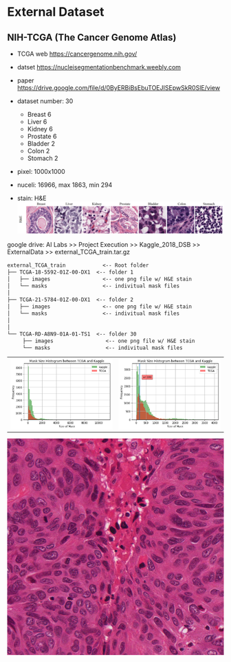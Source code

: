 # External Dataset

## NIH-TCGA (The Cancer Genome Atlas)

* TCGA web https://cancergenome.nih.gov/
* datset https://nucleisegmentationbenchmark.weebly.com
* paper   https://drive.google.com/file/d/0ByERBiBsEbuTOEJISEpwSkR0SlE/view



* dataset number: 30 
  * Breast 6
  * Liver 6
  * Kidney 6
  * Prostate 6
  * Bladder 2
  * Colon 2
  * Stomach 2

* pixel: 1000x1000
* nuceli: 16966, max 1863, min 294
* stain: H&E 
![nuceli type](./jpg_tmp/seven_kind_of_nuceli.png)

google drive: AI Labs >> Project Execution >> Kaggle_2018_DSB >> ExternalData >> external_TCGA_train.tar.gz

```
external_TCGA_train            <-- Root folder
├── TCGA-18-5592-01Z-00-DX1  <-- folder 1
│   ├── images                 <-- one png file w/ H&E stain
│   └── masks                  <-- indivitual mask files
│
├── TCGA-21-5784-01Z-00-DX1  <-- folder 2
│   ├── images                 <-- one png file w/ H&E stain
│   └── masks                  <-- indivitual mask files
│
│
└── TCGA-RD-A8N9-01A-01-TS1  <-- folder 30
     ├── images                 <-- one png file w/ H&E stain
     └── masks                  <-- indivitual mask files

```

<table>
<tr>
    <td> 
        <img src='./jpg_tmp/CTGA_and_kaggle_mask_size_01.png'></img>
    </td>
    <td>
        <img src='./jpg_tmp/CTGA_and_kaggle_mask_size_02.png'></img>
    </td>
</tr>
</table>

![TCGP exaample](./jpg_tmp/TCGA-18-5592-01Z-00-DX1.png)

```python

```
